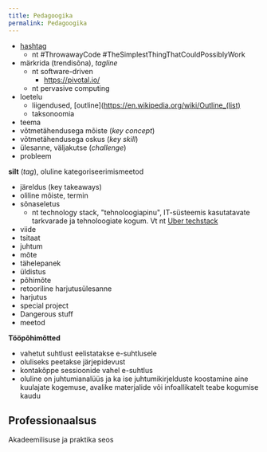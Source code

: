 ```yaml
---
title: Pedagoogika
permalink: Pedagoogika
---
```



- [hashtag](https://en.wikipedia.org/wiki/Hashtag)
  - nt #ThrowawayCode #TheSimplestThingThatCouldPossiblyWork
- märkrida (trendisõna), _tagline_
  - nt software-driven
    - https://pivotal.io/
  - nt pervasive computing    
- loetelu
  - liigendused, [outline](https://en.wikipedia.org/wiki/Outline_(list)
  - taksonoomia
- teema
- võtmetähendusega mõiste (_key concept_)
- võtmetähendusega oskus (_key skill_)
- ülesanne, väljakutse (_challenge_)
- probleem

__silt__ (_tag_), oluline kategoriseerimismeetod

- järeldus (key takeaways)
- oliline mõiste, termin
- sõnaseletus
  - nt <span class='term'>technology stack</span>, "tehnoloogiapinu", IT-süsteemis kasutatavate tarkvarade ja tehnoloogiate kogum. Vt nt [Uber techstack](http://techstacks.io/uber)
- viide
- tsitaat
- juhtum
- mõte
- tähelepanek
- üldistus
- põhimõte
- retooriline harjutusülesanne
- harjutus
- special project
- Dangerous stuff
- meetod

__Tööpõhimõtted__

- vahetut suhtlust eelistatakse e-suhtlusele
- oluliseks peetakse järjepidevust
- kontakõppe sessioonide vahel e-suhtlus
- oluline on juhtumianalüüs ja ka ise juhtumikirjelduste koostamine aine kuulajate kogemuse, avalike materjalide või infoallikatelt teabe kogumise kaudu

## Professionaalsus

Akadeemilisuse ja praktika seos
